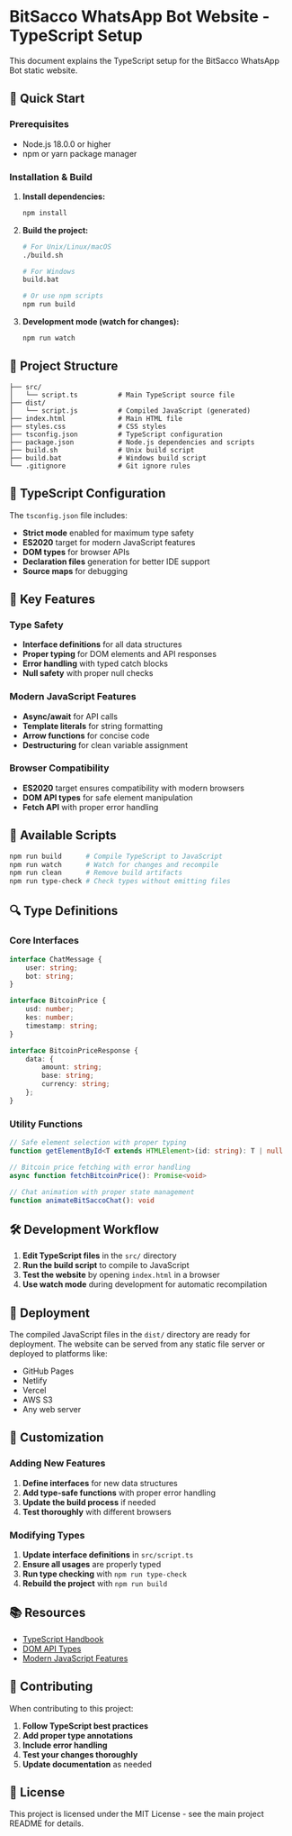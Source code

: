 # BitSacco WhatsApp Bot Website - TypeScript Setup

This document explains the TypeScript setup for the BitSacco WhatsApp Bot static website.

## 🚀 Quick Start

### Prerequisites
- Node.js 18.0.0 or higher
- npm or yarn package manager

### Installation & Build

1. **Install dependencies:**
   ```bash
   npm install
   ```

2. **Build the project:**
   ```bash
   # For Unix/Linux/macOS
   ./build.sh
   
   # For Windows
   build.bat
   
   # Or use npm scripts
   npm run build
   ```

3. **Development mode (watch for changes):**
   ```bash
   npm run watch
   ```

## 📁 Project Structure

```
├── src/
│   └── script.ts          # Main TypeScript source file
├── dist/
│   └── script.js          # Compiled JavaScript (generated)
├── index.html             # Main HTML file
├── styles.css             # CSS styles
├── tsconfig.json          # TypeScript configuration
├── package.json           # Node.js dependencies and scripts
├── build.sh               # Unix build script
├── build.bat              # Windows build script
└── .gitignore             # Git ignore rules
```

## 🔧 TypeScript Configuration

The `tsconfig.json` file includes:
- **Strict mode** enabled for maximum type safety
- **ES2020** target for modern JavaScript features
- **DOM types** for browser APIs
- **Declaration files** generation for better IDE support
- **Source maps** for debugging

## 🎯 Key Features

### Type Safety
- **Interface definitions** for all data structures
- **Proper typing** for DOM elements and API responses
- **Error handling** with typed catch blocks
- **Null safety** with proper null checks

### Modern JavaScript Features
- **Async/await** for API calls
- **Template literals** for string formatting
- **Arrow functions** for concise code
- **Destructuring** for clean variable assignment

### Browser Compatibility
- **ES2020** target ensures compatibility with modern browsers
- **DOM API types** for safe element manipulation
- **Fetch API** with proper error handling

## 📝 Available Scripts

```bash
npm run build      # Compile TypeScript to JavaScript
npm run watch      # Watch for changes and recompile
npm run clean      # Remove build artifacts
npm run type-check # Check types without emitting files
```

## 🔍 Type Definitions

### Core Interfaces

```typescript
interface ChatMessage {
    user: string;
    bot: string;
}

interface BitcoinPrice {
    usd: number;
    kes: number;
    timestamp: string;
}

interface BitcoinPriceResponse {
    data: {
        amount: string;
        base: string;
        currency: string;
    };
}
```

### Utility Functions

```typescript
// Safe element selection with proper typing
function getElementById<T extends HTMLElement>(id: string): T | null

// Bitcoin price fetching with error handling
async function fetchBitcoinPrice(): Promise<void>

// Chat animation with proper state management
function animateBitSaccoChat(): void
```

## 🛠️ Development Workflow

1. **Edit TypeScript files** in the `src/` directory
2. **Run the build script** to compile to JavaScript
3. **Test the website** by opening `index.html` in a browser
4. **Use watch mode** during development for automatic recompilation

## 🚀 Deployment

The compiled JavaScript files in the `dist/` directory are ready for deployment. The website can be served from any static file server or deployed to platforms like:

- GitHub Pages
- Netlify
- Vercel
- AWS S3
- Any web server

## 🔧 Customization

### Adding New Features

1. **Define interfaces** for new data structures
2. **Add type-safe functions** with proper error handling
3. **Update the build process** if needed
4. **Test thoroughly** with different browsers

### Modifying Types

1. **Update interface definitions** in `src/script.ts`
2. **Ensure all usages** are properly typed
3. **Run type checking** with `npm run type-check`
4. **Rebuild the project** with `npm run build`

## 📚 Resources

- [TypeScript Handbook](https://www.typescriptlang.org/docs/)
- [DOM API Types](https://github.com/microsoft/TypeScript/tree/main/lib)
- [Modern JavaScript Features](https://developer.mozilla.org/en-US/docs/Web/JavaScript/Guide)

## 🤝 Contributing

When contributing to this project:

1. **Follow TypeScript best practices**
2. **Add proper type annotations**
3. **Include error handling**
4. **Test your changes thoroughly**
5. **Update documentation** as needed

## 📄 License

This project is licensed under the MIT License - see the main project README for details.
